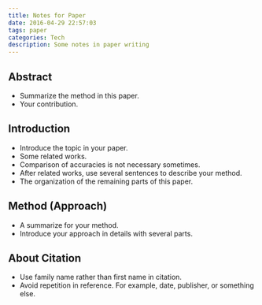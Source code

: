 ```yaml
---
title: Notes for Paper
date: 2016-04-29 22:57:03
tags: paper
categories: Tech
description: Some notes in paper writing
---
```


## Abstract
* Summarize the method in this paper.
* Your contribution.

## Introduction
* Introduce the topic in your paper.
* Some related works.
* Comparison of accuracies is not necessary sometimes.
* After related works, use several sentences to describe your method.
* The organization of the remaining parts of this paper.

## Method (Approach)
* A summarize for your method.
* Introduce your approach in details with several parts.

## About Citation
* Use family name rather than first name in citation.
* Avoid repetition in reference. For example, date, publisher, or something else.
